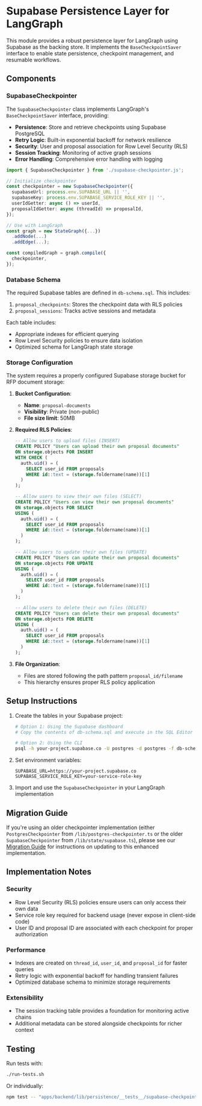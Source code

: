# Supabase Persistence Layer for LangGraph

This module provides a robust persistence layer for LangGraph using Supabase as the backing store. It implements the `BaseCheckpointSaver` interface to enable state persistence, checkpoint management, and resumable workflows.

## Components

### SupabaseCheckpointer

The `SupabaseCheckpointer` class implements LangGraph's `BaseCheckpointSaver` interface, providing:

- **Persistence**: Store and retrieve checkpoints using Supabase PostgreSQL
- **Retry Logic**: Built-in exponential backoff for network resilience
- **Security**: User and proposal association for Row Level Security (RLS)
- **Session Tracking**: Monitoring of active graph sessions
- **Error Handling**: Comprehensive error handling with logging

```typescript
import { SupabaseCheckpointer } from './supabase-checkpointer.js';

// Initialize checkpointer
const checkpointer = new SupabaseCheckpointer({
  supabaseUrl: process.env.SUPABASE_URL || '',
  supabaseKey: process.env.SUPABASE_SERVICE_ROLE_KEY || '',
  userIdGetter: async () => userId,
  proposalIdGetter: async (threadId) => proposalId,
});

// Use with LangGraph
const graph = new StateGraph({...})
  .addNode(...)
  .addEdge(...);

const compiledGraph = graph.compile({
  checkpointer,
});
```

### Database Schema

The required Supabase tables are defined in `db-schema.sql`. This includes:

1. `proposal_checkpoints`: Stores the checkpoint data with RLS policies
2. `proposal_sessions`: Tracks active sessions and metadata

Each table includes:

- Appropriate indexes for efficient querying
- Row Level Security policies to ensure data isolation
- Optimized schema for LangGraph state storage

### Storage Configuration

The system requires a properly configured Supabase storage bucket for RFP document storage:

1. **Bucket Configuration**:

   - **Name**: `proposal-documents`
   - **Visibility**: Private (non-public)
   - **File size limit**: 50MB

2. **Required RLS Policies**:

   ```sql
   -- Allow users to upload files (INSERT)
   CREATE POLICY "Users can upload their own proposal documents"
   ON storage.objects FOR INSERT
   WITH CHECK (
     auth.uid() = (
       SELECT user_id FROM proposals
       WHERE id::text = (storage.foldername(name))[1]
     )
   );

   -- Allow users to view their own files (SELECT)
   CREATE POLICY "Users can view their own proposal documents"
   ON storage.objects FOR SELECT
   USING (
     auth.uid() = (
       SELECT user_id FROM proposals
       WHERE id::text = (storage.foldername(name))[1]
     )
   );

   -- Allow users to update their own files (UPDATE)
   CREATE POLICY "Users can update their own proposal documents"
   ON storage.objects FOR UPDATE
   USING (
     auth.uid() = (
       SELECT user_id FROM proposals
       WHERE id::text = (storage.foldername(name))[1]
     )
   );

   -- Allow users to delete their own files (DELETE)
   CREATE POLICY "Users can delete their own proposal documents"
   ON storage.objects FOR DELETE
   USING (
     auth.uid() = (
       SELECT user_id FROM proposals
       WHERE id::text = (storage.foldername(name))[1]
     )
   );
   ```

3. **File Organization**:
   - Files are stored following the path pattern `proposal_id/filename`
   - This hierarchy ensures proper RLS policy application

## Setup Instructions

1. Create the tables in your Supabase project:

   ```bash
   # Option 1: Using the Supabase dashboard
   # Copy the contents of db-schema.sql and execute in the SQL Editor

   # Option 2: Using the CLI
   psql -h your-project.supabase.co -U postgres -d postgres -f db-schema.sql
   ```

2. Set environment variables:

   ```
   SUPABASE_URL=https://your-project.supabase.co
   SUPABASE_SERVICE_ROLE_KEY=your-service-role-key
   ```

3. Import and use the `SupabaseCheckpointer` in your LangGraph implementation

## Migration Guide

If you're using an older checkpointer implementation (either `PostgresCheckpointer` from `/lib/postgres-checkpointer.ts` or the older `SupabaseCheckpointer` from `/lib/state/supabase.ts`), please see our [Migration Guide](./MIGRATION_GUIDE.md) for instructions on updating to this enhanced implementation.

## Implementation Notes

### Security

- Row Level Security (RLS) policies ensure users can only access their own data
- Service role key required for backend usage (never expose in client-side code)
- User ID and proposal ID are associated with each checkpoint for proper authorization

### Performance

- Indexes are created on `thread_id`, `user_id`, and `proposal_id` for faster queries
- Retry logic with exponential backoff for handling transient failures
- Optimized database schema to minimize storage requirements

### Extensibility

- The session tracking table provides a foundation for monitoring active chains
- Additional metadata can be stored alongside checkpoints for richer context

## Testing

Run tests with:

```bash
./run-tests.sh
```

Or individually:

```bash
npm test -- "apps/backend/lib/persistence/__tests__/supabase-checkpointer.test.ts"
```
